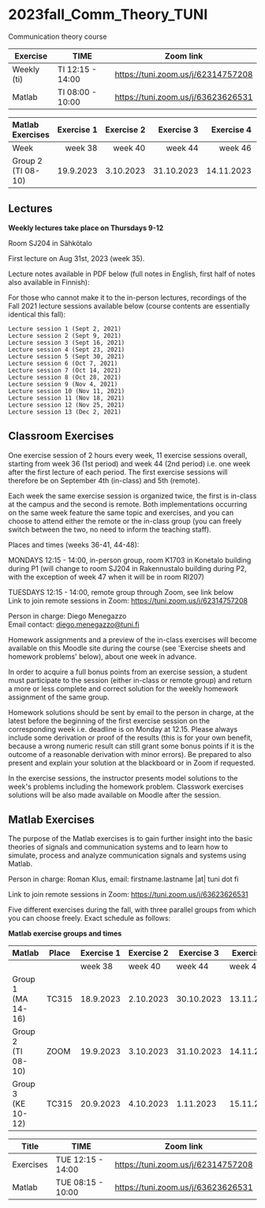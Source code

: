 # 2023fall_Comm_Theory_TUNI

Communication theory course

|Exercise | TIME | Zoom link |
|---|---|---|
|Weekly (ti)| TI 12:15 - 14:00 |  https://tuni.zoom.us/j/62314757208  |
|Matlab     | TI 08:00 - 10:00 |  https://tuni.zoom.us/j/63623626531  |


|Matlab Exercises|  Exercise 1 | Exercise 2| Exercise 3  | Exercise 4  |Exercise 5  |
|:----          | ---:         | ---:      |  ---:       |    ---:     |    ---:    |
| Week          |     week 38  |  week 40  |   week 44   |  week 46    |   week 48  |
| Group 2 <br /> (TI 08-10) | 19.9.2023|	3.10.2023|	31.10.2023  | 14.11.2023	| 28.11.2023 |



## Lectures

**Weekly lectures take place on Thursdays 9-12**

Room SJ204 in Sähkötalo  

First lecture on Aug 31st, 2023 (week 35).

Lecture notes available in PDF below (full notes in English, first half of notes also available in Finnish):


For those who cannot make it to the in-person lectures, recordings of the Fall 2021 lecture sessions available below (course contents are essentially identical this  fall):

```
Lecture session 1 (Sept 2, 2021)
Lecture session 2 (Sept 9, 2021)
Lecture session 3 (Sept 16, 2021)
Lecture session 4 (Sept 23, 2021)
Lecture session 5 (Sept 30, 2021)
Lecture session 6 (Oct 7, 2021)
Lecture session 7 (Oct 14, 2021)
Lecture session 8 (Oct 28, 2021)
Lecture session 9 (Nov 4, 2021)
Lecture session 10 (Nov 11, 2021)
Lecture session 11 (Nov 18, 2021)
Lecture session 12 (Nov 25, 2021)
Lecture session 13 (Dec 2, 2021) 
```

## Classroom Exercises

One exercise session of 2 hours every week, 11 exercise sessions overall, starting from week 36 (1st period) and week 44 (2nd period) i.e. one week after the first lecture of each period. The first exercise sessions will therefore be on September 4th (in-class) and 5th (remote).
 
Each week the same exercise session is organized twice, the first is in-class at the campus and the second is remote. Both implementations occurring on the same week feature the same topic and exercises, and you can choose to attend either the remote or the in-class group (you can freely switch between the two, no need to inform the teaching staff).
 
Places and times (weeks 36-41, 44-48):
 
MONDAYS 12:15 - 14:00, in-person group, room K1703 in Konetalo building during P1 (will change to room SJ204 in Rakennustalo building during P2, with the exception of week 47 when it will be in room RI207)

TUESDAYS 12:15 - 14:00, remote group through Zoom, see link below  
Link to join remote sessions in Zoom: https://tuni.zoom.us/j/62314757208

Person in charge: Diego Menegazzo  
Email contact: diego.menegazzo@tuni.fi   
 
 
Homework assignments and a preview of the in-class exercises will become available on this Moodle site during the course (see 'Exercise sheets and homework problems' below), about one week in advance.

In order to acquire a full bonus points from an exercise session, a student must participate to the session (either in-class or remote group) and return a more or less complete and correct solution for the weekly homework assignment of the same group.
 
Homework solutions should be sent by email to the person in charge, at the latest before the beginning of the first exercise session on the corresponding week i.e. deadline is on Monday at 12.15. Please always include some derivation or proof of the results (this is for your own benefit, because a wrong numeric result can still grant some bonus points if it is the outcome of a reasonable derivation with minor errors). Be prepared to also present and explain your solution at the blackboard or in Zoom if requested.
 
In the exercise sessions, the instructor presents model solutions to the week's problems including the homework problem. Classwork exercises solutions will be also made available on Moodle after the session.


## Matlab Exercises

The purpose of the Matlab exercises is to gain further insight into the basic theories of signals and communication systems and to learn how to simulate, process and analyze communication signals and systems using Matlab.

Person in charge: Roman Klus, email:  firstname.lastname |at|  tuni dot fi

Link to join remote sessions in Zoom: https://tuni.zoom.us/j/63623626531

Five different exercises during the fall, with three parallel groups from which you can choose freely. Exact schedule as follows:

**Matlab exercise groups and times**

|Matlab           |Place |  Exercise 1 | Exercise 2| Exercise 3  | Exercise 4  |Exercise 5  |
| :----           |---   | ---         | ---       |  ---        |---          |    ---     |
|                 |      | week 38 | week 40  |  week 44   | week 46   | week 48  |
| Group 1 <br /> (MA 14-16) | TC315 | 18.9.2023| 2.10.2023| 30.10.2023  | 13.11.2023 | 27.11.2023 |
| Group 2 <br /> (TI 08-10) | ZOOM  | 19.9.2023|	3.10.2023|	31.10.2023  | 14.11.2023	| 28.11.2023 |
| Group 3 <br /> (KE 10-12) | TC315 | 20.9.2023|	4.10.2023|	 1.11.2023	 | 15.11.2023 |	29.11.2023 |

|Title | TIME | Zoom link |
|---|---|---|
|Exercises|TUE 12:15 - 14:00 |  https://tuni.zoom.us/j/62314757208  |
|Matlab   |TUE 08:15 - 10:00 |  https://tuni.zoom.us/j/63623626531  |








